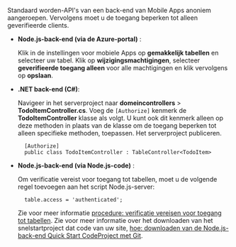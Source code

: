 
Standaard worden-API's van een back-end van Mobile Apps anoniem aangeroepen. Vervolgens moet u de toegang beperken tot alleen geverifieerde clients.  

* **Node.js-back-end (via de Azure-portal)** :  

    Klik in de instellingen voor mobiele Apps op **gemakkelijk tabellen** en selecteer uw tabel. Klik op **wijzigingsmachtigingen**, selecteer **geverifieerde toegang alleen** voor alle machtigingen en klik vervolgens op **opslaan**.
* **.NET back-end (C#)**:  

    Navigeer in het serverproject naar **domeincontrollers** > **TodoItemController.cs**. Voeg de `[Authorize]` kenmerk de **TodoItemController** klasse als volgt. U kunt ook dit kenmerk alleen op deze methoden in plaats van de klasse om de toegang beperken tot alleen specifieke methoden, toepassen. Het serverproject publiceren.

        [Authorize]
        public class TodoItemController : TableController<TodoItem>

* **Node.js-back-end (via Node.js-code)** :  

    Om verificatie vereist voor toegang tot tabellen, moet u de volgende regel toevoegen aan het script Node.js-server:

        table.access = 'authenticated';

    Zie voor meer informatie [procedure: verificatie vereisen voor toegang tot tabellen](../articles/app-service-mobile/app-service-mobile-node-backend-how-to-use-server-sdk.md#howto-tables-auth). Zie voor meer informatie over het downloaden van het snelstartproject dat code van uw site, [hoe: downloaden van de Node.js-back-end Quick Start CodeProject met Git](../articles/app-service-mobile/app-service-mobile-node-backend-how-to-use-server-sdk.md#download-quickstart).
